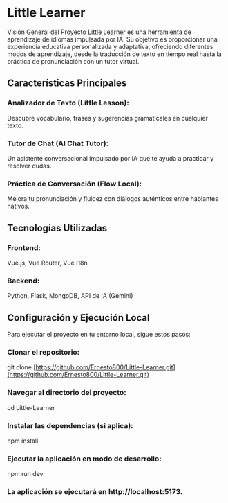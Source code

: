  # Little Learner
Visión General del Proyecto
Little Learner es una herramienta de aprendizaje de idiomas impulsada por IA. Su objetivo es proporcionar una experiencia educativa personalizada y adaptativa, ofreciendo diferentes modos de aprendizaje, desde la traducción de texto en tiempo real hasta la práctica de pronunciación con un tutor virtual.

## Características Principales
### Analizador de Texto (Little Lesson):
Descubre vocabulario, frases y sugerencias gramaticales en cualquier texto.

### Tutor de Chat (AI Chat Tutor):
Un asistente conversacional impulsado por IA que te ayuda a practicar y resolver dudas.

### Práctica de Conversación (Flow Local):
Mejora tu pronunciación y fluidez con diálogos auténticos entre hablantes nativos.

## Tecnologías Utilizadas
### Frontend:
Vue.js, Vue Router, Vue I18n

### Backend:
Python, Flask, MongoDB, API de IA (Gemini)


## Configuración y Ejecución Local
Para ejecutar el proyecto en tu entorno local, sigue estos pasos:

### Clonar el repositorio:

git clone [https://github.com/Ernesto800/Little-Learner.git](https://github.com/Ernesto800/Little-Learner.git)

### Navegar al directorio del proyecto:

cd Little-Learner

### Instalar las dependencias (si aplica):

npm install

### Ejecutar la aplicación en modo de desarrollo:

npm run dev

### La aplicación se ejecutará en http://localhost:5173.
